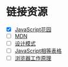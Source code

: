 # 链接资源

- [x] [JavaScript花园][javascriptGarden]
- [ ] [MDN][mdn]
- [ ] [设计模式][essentialjsdesignpatterns]
- [ ] [JavaScript相等表格][equalityTable]
- [ ] [浏览器工作原理][howbrowserswork]
  
[javascriptGarden]: http://bonsaiden.github.io/JavaScript-Garden/
[mdn]: https://developer.mozilla.org/en-US/docs/Web/Tutorials
[essentialjsdesignpatterns]: https://addyosmani.com/resources/essentialjsdesignpatterns/book/
[equalityTable]: https://dorey.github.io/JavaScript-Equality-Table/
[howbrowserswork]: https://www.html5rocks.com/zh/tutorials/internals/howbrowserswork/